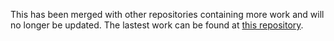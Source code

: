 This has been merged with other repositories containing more work and will no longer be updated. The lastest work can be found at [this repository](https://github.com/JosephRichey/fire-data).
